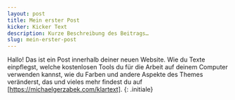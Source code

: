 ```yaml
---
layout: post
title: Mein erster Post
kicker: Kicker Text
description: Kurze Beschreibung des Beitrags…
slug: mein-erster-post
---
```

Hallo! Das ist ein Post innerhalb deiner neuen Website. Wie du Texte einpflegst, welche kostenlosen Tools du für die Arbeit auf deinem Computer verwenden kannst, wie du Farben und andere Aspekte des Themes veränderst, das und vieles mehr findest du auf [https://michaelgerzabek.com/klartext].
{: .initiale}

[https://michaelgerzabek.com/klartext]: https://michaelgerzabek.com/klartext
